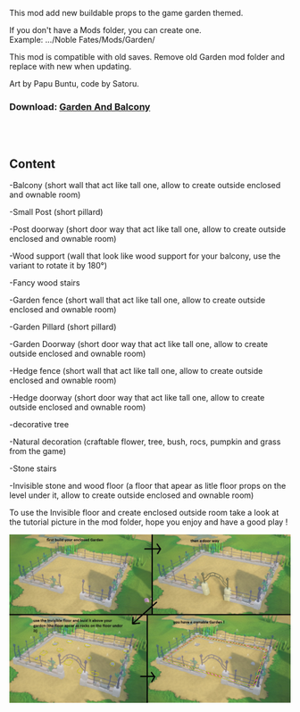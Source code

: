 This mod add new buildable props to the game garden themed.

If you don't have a Mods folder, you can create one.  
Example:
.../Noble Fates/Mods/Garden/  

This mod is compatible with old saves.
Remove old Garden mod folder and replace with new when updating.  

Art by Papu Buntu, code by Satoru.

### Download: <a href="https://github.com/PapuBuntu/NobleFates-Papu-GardenAndBalcony/raw/main/Garden.7z">Garden And Balcony</a>  

<br>
<br>

## Content

-Balcony (short wall that act like tall one, allow to create outside enclosed and ownable room)

-Small Post (short pillard)

-Post doorway (short door way that act like tall one, allow to create outside enclosed and ownable room)

-Wood support (wall that look like wood support for your balcony, use the variant to rotate it by 180°)

-Fancy wood stairs

-Garden fence (short wall that act like tall one, allow to create outside enclosed and ownable room)

-Garden Pillard (short pillard)

-Garden Doorway  (short door way that act like tall one, allow to create outside enclosed and ownable room)

-Hedge fence (short wall that act like tall one, allow to create outside enclosed and ownable room)

-Hedge doorway (short door way that act like tall one, allow to create outside enclosed and ownable room)

-decorative tree

-Natural decoration (craftable flower, tree, bush, rocs, pumpkin and grass from the game)

-Stone stairs 

-Invisible stone and wood floor (a floor that apear as litle floor props on the level under it, allow to create outside enclosed and ownable room)

To use the Invisible floor and create enclosed outside room take a look at the tutorial picture in the mod folder, hope you enjoy and have a good play !

![alt text](https://github.com/PapuBuntu/NobleFates-Papu-GardenAndBalcony/blob/main/OwnableGardenTutorial.jpg?raw=true "tutorial picture")
